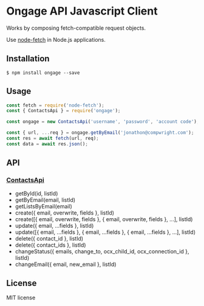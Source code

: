 # Ongage API Javascript Client

Works by composing fetch-compatible request objects.

Use [node-fetch](https://npmjs.org/package/node-fetch) in Node.js applications.

## Installation

```
$ npm install ongage --save
```

## Usage

```js
const fetch = require('node-fetch');
const { ContactsApi } = require('ongage');

const ongage = new ContactsApi('username', 'password', 'account code');

const { url, ...req } = ongage.getByEmail('jonathon@compwright.com');
const res = await fetch(url, req);
const data = await res.json();
```

## API

### [ContactsApi](https://ongage.atlassian.net/wiki/spaces/HELP/pages/1004175381/Contacts+API+Methods)

* getById(id, listId)
* getByEmail(email, listId)
* getListsByEmail(email)
* create({ email, overwrite, fields }, listId)
* create([{ email, overwrite, fields }, { email, overwrite, fields }, ...], listId)
* update({ email, ...fields }, listId)
* update([{ email, ...fields }, { email, ...fields }, { email, ...fields }, ...], listId)
* delete({ contact_id }, listId)
* delete({ contact_ids }, listId)
* changeStatus({ emails, change_to, ocx_child_id, ocx_connection_id }, listId)
* changeEmail({ email, new_email }, listId)

## License

MIT license
